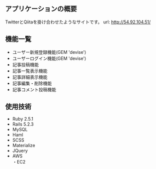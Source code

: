 ## アプリケーションの概要

TwitterとQiitaを掛け合わせたようなサイトです。
url: http://54.92.104.51/

## 機能一覧

- ユーザー新規登録機能(GEM 'devise')
- ユーザーログイン機能(GEM 'devise')
- 記事投稿機能
- 記事一覧表示機能
- 記事詳細表示機能
- 記事編集・削除機能
- 記事コメント投稿機能

## 使用技術

- Ruby 2.5.1
- Rails 5.2.3
- MySQL
- Haml
- SCSS
- Materialize
- JQuery
- AWS  
 ・EC2
  
